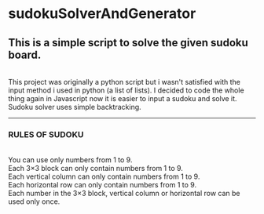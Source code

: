 # sudokuSolverAndGenerator


## This is a simple script to solve the given sudoku board. 
<br>
This project was originally a python script but i wasn't satisfied with the input method i used in python (a list of lists). I decided to code the whole thing again in Javascript now it is easier to input a sudoku and solve it.
Sudoku solver uses simple backtracking.
<hr>

### RULES OF SUDOKU 
<br>
You can use only numbers from 1 to 9.<br>
Each 3×3 block can only contain numbers from 1 to 9.<br>
Each vertical column can only contain numbers from 1 to 9.<br>
Each horizontal row can only contain numbers from 1 to 9.<br>
Each number in the 3×3 block, vertical column or horizontal row can be used only once.
